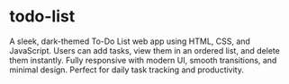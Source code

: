 # todo-list
A sleek, dark-themed To-Do List web app using HTML, CSS, and JavaScript. Users can add tasks, view them in an ordered list, and delete them instantly. Fully responsive with modern UI, smooth transitions, and minimal design. Perfect for daily task tracking and productivity.
